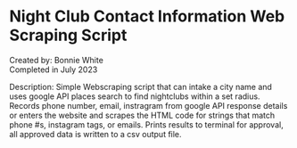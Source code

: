 # Night Club Contact Information Web Scraping Script
Created by: Bonnie White <br> 
Completed in July 2023

Description: Simple Webscraping script that can intake a city name and uses google API places search to find nightclubs within a set radius. Records phone number, email, instragram from google API response details or enters the website and scrapes the HTML code for strings that match phone #s, instagram tags, or emails. Prints results to terminal for approval, all approved data is written to a csv output file. 
